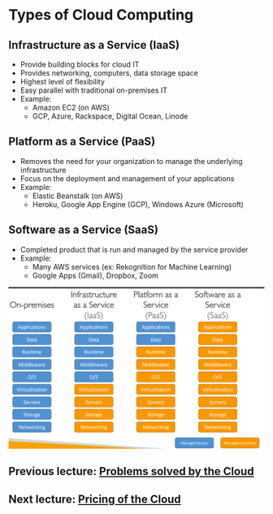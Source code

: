 # Types of Cloud Computing

## Infrastructure as a Service (IaaS)

- Provide building blocks for cloud IT
- Provides networking, computers, data storage space
- Highest level of flexibility
- Easy parallel with traditional on-premises IT
- Example:
  - Amazon EC2 (on AWS)
  - GCP, Azure, Rackspace, Digital Ocean, Linode

## Platform as a Service (PaaS)

- Removes the need for your organization to manage the underlying infrastructure
- Focus on the deployment and management of your applications
- Example:
  - Elastic Beanstalk (on AWS)
  - Heroku, Google App Engine (GCP), Windows Azure (Microsoft)

## Software as a Service (SaaS)

- Completed product that is run and managed by the service provider
- Example:
  - Many AWS services (ex: Rekognition for Machine Learning)
  - Google Apps (Gmail), Dropbox, Zoom

![types-cloud](types-cloud.png)

## Previous lecture: [Problems solved by the Cloud](problems-solved.md)

## Next lecture: [Pricing of the Cloud](pricing-of-cloud.md)
